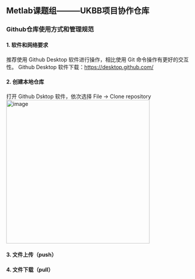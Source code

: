 ## Metlab课题组———UKBB项目协作仓库
### Github仓库使用方式和管理规范

#### 1. 软件和网络要求
  推荐使用 Github Desktop 软件进行操作，相比使用 Git 命令操作有更好的交互性。
  Github Desktop 软件下载：https://desktop.github.com/
  
  
#### 2. 创建本地仓库
  打开 Github Dsktop 软件，依次选择 File -> Clone repository
  <img width="382" alt="image" src="https://user-images.githubusercontent.com/102509476/210510657-999ddd75-c847-4302-9443-7b3e11d30994.png">

  
#### 3. 文件上传（push）

#### 4. 文件下载（pull）
